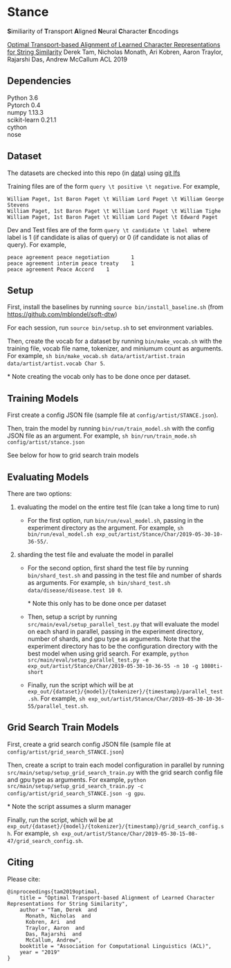 # Stance #
**S**imiliarity of 
**T**ransport 
**A**ligned 
**N**eural 
**C**haracter 
**E**ncodings

[Optimal Transport-based Alignment of Learned Character Representations for String Similarity](https://www.aclweb.org/anthology/P19-1592)
Derek Tam, Nicholas Monath, Ari Kobren, Aaron Traylor, Rajarshi Das, Andrew McCallum
ACL 2019


## Dependencies ##
Python 3.6\
Pytorch 0.4\
numpy 1.13.3\
scikit-learn 0.21.1 \
cython \
nose 

## Dataset ## 

The datasets are checked into this repo (in [data](data)) using [git lfs](https://git-lfs.github.com/) 

Training files are of the form `query \t positive \t negative`. For example, 
```
William Paget, 1st Baron Paget \t William Lord Paget \t William George Stevens 
William Paget, 1st Baron Paget \t William Lord Paget \t William Tighe  
William Paget, 1st Baron Paget \t William Lord Paget \t Edward Paget    
```

Dev and Test files are of the form `query \t candidate \t label ` where label is 1 (if candidate is alias of query) or 0 (if candidate is not alias of query). For example, 

```
peace agreement peace negotiation       1      
peace agreement interim peace treaty    1      
peace agreement Peace Accord    1  
```


## Setup ##

First, install the baselines by running `source bin/install_baseline.sh`  (from https://github.com/mblondel/soft-dtw)

For each session, run `source bin/setup.sh` to set environment variables.

Then, create the vocab for a dataset by running `bin/make_vocab.sh` with the training file, vocab file name, tokenizer, and miniumum count as arguments. For example, `sh bin/make_vocab.sh data/artist/artist.train data/artist/artist.vocab Char 5`.

\* Note creating the vocab only has to be done once per dataset.

## Training Models ##

First create a config JSON file (sample file at `config/artist/STANCE.json`).

Then, train the model by running `bin/run/train_model.sh` with the config JSON file as an argument. For example, `sh bin/run/train_mode.sh config/artist/stance.json`

See below for how to grid search train models 

## Evaluating Models ##

There are two options: 
1) evaluating the model on the entire test file (can take a long time to run)

    * For the first option, run `bin/run/eval_model.sh`, passing in the experiment directory as the argument. For example, `sh bin/run/eval_model.sh exp_out/artist/Stance/Char/2019-05-30-10-36-55/`. 

2) sharding the test file and evaluate the model in parallel  


    * For the second option, first shard the test file by running `bin/shard_test.sh` and passing in the test file and number of shards as arguments. For example, `sh bin/shard_test.sh data/disease/disease.test 10 0`.

        \* Note this only has to be done once per dataset

    * Then, setup a script by running `src/main/eval/setup_parallel_test.py` that will evaluate the model on each shard in parallel, passing in the experiment directory, number of shards, and gpu type as arguments. Note that the experiment directory has to be the configuration directory with the best model when using grid search. For example, `python src/main/eval/setup_parallel_test.py -e exp_out/artist/Stance/Char/2019-05-30-10-36-55 -n 10 -g 1080ti-short`

    * Finally, run the script which will be at `exp_out/{dataset}/{model}/{tokenizer}/{timestamp}/parallel_test.sh`. For example, `sh exp_out/artist/Stance/Char/2019-05-30-10-36-55/parallel_test.sh`. 

## Grid Search Train Models ##

First, create a grid search config JSON file (sample file at `config/artist/grid_search_STANCE.json`)

Then, create a script to train each model configuration in parallel by running `src/main/setup/setup_grid_search_train.py` with the grid search config file and gpu type as arguments. For example, `python src/main/setup/setup_grid_search_train.py -c config/artist/grid_search_STANCE.json -g gpu`.

\* Note the script assumes a slurm manager 

Finally, run the script, which wil be at `exp_out/{dataset}/{model}/{tokenizer}/{timestamp}/grid_search_config.sh`. For example, `sh exp_out/artist/Stance/Char/2019-05-30-15-08-47/grid_search_config.sh`.

## Citing ##

Please cite: 

```
@inproceedings{tam2019optimal,
    title = "Optimal Transport-based Alignment of Learned Character Representations for String Similarity",
    author = "Tam, Derek  and
      Monath, Nicholas  and
      Kobren, Ari  and
      Traylor, Aaron  and
      Das, Rajarshi  and
      McCallum, Andrew",
    booktitle = "Association for Computational Linguistics (ACL)",
    year = "2019"
}
```


